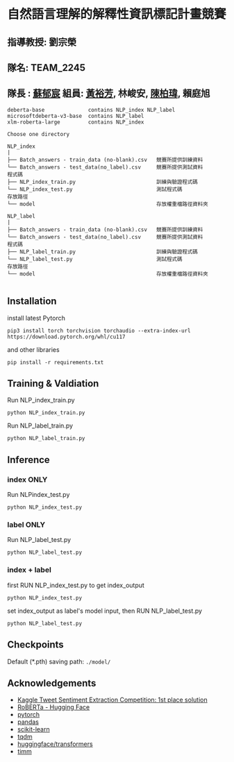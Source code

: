 # 自然語言理解的解釋性資訊標記計畫競賽

## 指導教授: 劉宗榮  

## 隊名: TEAM_2245

## 隊長 : [蘇郁宸](https://github.com/Modovado)   組員: [黃裕芳](https://github.com/Andrewhsin), 林峻安, [陳柏瑋](https://github.com/bobo0303), 賴庭旭  

```
deberta-base              contains NLP_index NLP_label
microsoftdeberta-v3-base  contains NLP_label
xlm-roberta-large         contains NLP_index

Choose one directory

NLP_index
| 
├── Batch_answers - train_data (no-blank).csv   競賽所提供訓練資料
└── Batch_answers - test_data(no_label).csv     競賽所提供測試資料
程式碼
├── NLP_index_train.py                          訓練與驗證程式碼
└── NLP_index_test.py                           測試程式碼
存放路徑
└── model                                       存放權重檔路徑資料夾

NLP_label
| 
├── Batch_answers - train_data (no-blank).csv   競賽所提供訓練資料
└── Batch_answers - test_data(no_label).csv     競賽所提供測試資料
程式碼
├── NLP_label_train.py                          訓練與驗證程式碼
└── NLP_label_test.py                           測試程式碼
存放路徑
└── model                                       存放權重檔路徑資料夾


```

## Installation

install latest Pytorch
```
pip3 install torch torchvision torchaudio --extra-index-url https://download.pytorch.org/whl/cu117
```
and other libraries
```
pip install -r requirements.txt
```


## Training & Valdiation

Run NLP_index_train.py 

```
python NLP_index_train.py 
```
Run NLP_label_train.py 

```
python NLP_label_train.py 
```

## Inference

### index ONLY  
Run NLPindex_test.py 

```
python NLP_index_test.py 
```
### label ONLY  
Run NLP_label_test.py 

```
python NLP_label_test.py 
```
### index + label  
first RUN NLP_index_test.py to get index_output 
```
python NLP_index_test.py 
```
set index_output as label's model input, then  RUN NLP_label_test.py
```
python NLP_label_test.py 
```

## Checkpoints
Default (*.pth) saving path: `./model/`

## Acknowledgements

* [Kaggle Tweet Sentiment Extraction Competition: 1st place solution](https://github.com/heartkilla/kaggle_tweet)
* [RoBERTa - Hugging Face](https://huggingface.co/docs/transformers/model_doc/roberta)
* [pytorch](https://pytorch.org/)
* [pandas](https://github.com/pandas-dev/pandas/)
* [scikit-learn](https://github.com/scikit-learn/scikit-learn)
* [tqdm](https://github.com/tqdm/tqdm)
* [huggingface/transformers](https://github.com/huggingface/transformers)
* [timm](https://github.com/rwightman/pytorch-image-models)

